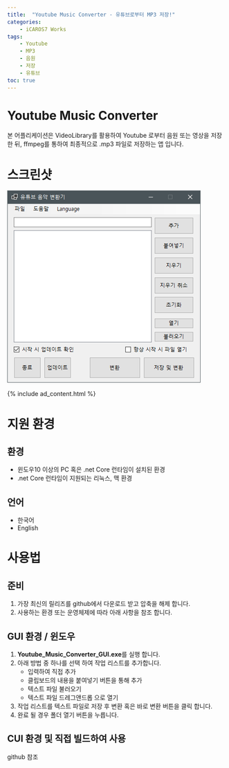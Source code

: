 ```yaml
---
title:  "Youtube Music Converter - 유튜브로부터 MP3 저장!"
categories:
    - iCAROS7 Works
tags:
    - Youtube
    - MP3
    - 음원
    - 저장
    - 유튜브
toc: true
---
```

# Youtube Music Converter
본 어플리케이션은 VideoLibrary를 활용하여 Youtube 로부터 음원 또는 영상을 저장 한 뒤, ffmpeg를 통하여 최종적으로 .mp3 파일로 저장하는 앱 입니다.

# 스크린샷
![](https://github.com/icaros7/youtube_music_converter/raw/gui_win_form/Image/preview_Korean.png?raw=true)

{% include ad_content.html %}

# 지원 환경
## 환경
- 윈도우10 이상의 PC 혹은 .net Core 런타임이 설치된 환경
- .net Core 런타임이 지원되는 리눅스, 맥 환경

## 언어
- 한국어
- English

# 사용법
## 준비
1. <a herf="https://github.com/icaros7/youtube_music_converter/releases/latest" target="_blank">가장 최신의 릴리즈를 github</a>에서 다운로드 받고 압축을 해제 합니다.
2. 사용하는 환경 또는 운영체제에 따라 아래 사항을 참조 합니다.

## GUI 환경 / 윈도우
1. **Youtube_Music_Converter_GUI.exe**를 실행 합니다.
2. 아래 방법 중 하나를 선택 하여 작업 리스트를 추가합니다.
   - 입력하여 직접 추가
   - 클립보드의 내용을 붙여넣기 버튼을 통해 추가
   - 텍스트 파일 불러오기
   - 텍스트 파일 드레그앤드롭 으로 열기
3. 작업 리스트를 텍스트 파일로 저장 후 변환 혹은 바로 변환 버튼을 클릭 합니다.
4. 완료 될 경우 폴더 열기 버튼을 누릅니다.

## CUI 환경 및 직접 빌드하여 사용
<a herf="https://github.com/icaros7/youtube_music_converter" target="_blank">github 참조</a>